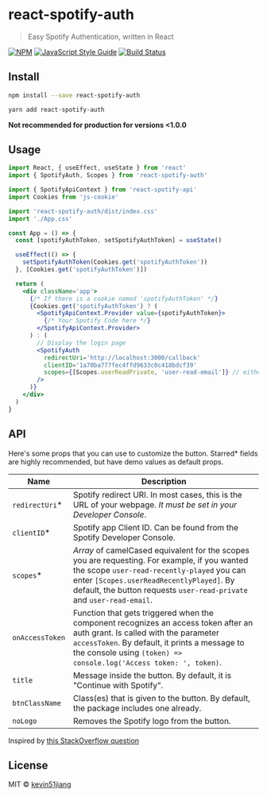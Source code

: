 # react-spotify-auth

> Easy Spotify Authentication, written in React

[![NPM](https://img.shields.io/npm/v/react-spotify-auth.svg)](https://www.npmjs.com/package/react-spotify-auth) [![JavaScript Style Guide](https://img.shields.io/badge/code_style-standard-brightgreen.svg)](https://standardjs.com) [![Build Status](https://travis-ci.org/kevin51jiang/react-spotify-auth.svg?branch=master)](https://travis-ci.org/kevin51jiang/react-spotify-auth)

## Install

```bash
npm install --save react-spotify-auth
```

```bash
yarn add react-spotify-auth
```

**Not recommended for production for versions <1.0.0**

## Usage

```jsx
import React, { useEffect, useState } from 'react'
import { SpotifyAuth, Scopes } from 'react-spotify-auth'

import { SpotifyApiContext } from 'react-spotify-api'
import Cookies from 'js-cookie'

import 'react-spotify-auth/dist/index.css'
import './App.css'

const App = () => {
  const [spotifyAuthToken, setSpotifyAuthToken] = useState()

  useEffect(() => {
    setSpotifyAuthToken(Cookies.get('spotifyAuthToken'))
  }, [Cookies.get('spotifyAuthToken')])

  return (
    <div className='app'>
      {/* If there is a cookie named 'spotifyAuthToken' */}
      {Cookies.get('spotifyAuthToken') ? (
        <SpotifyApiContext.Provider value={spotifyAuthToken}>
          {/* Your Spotify Code here */}
        </SpotifyApiContext.Provider>
      ) : (
        // Display the login page
        <SpotifyAuth
          redirectUri='http://localhost:3000/callback'
          clientID='1a70ba777fec4ffd9633c0c418bdcf39'
          scopes={[Scopes.userReadPrivate, 'user-read-email']} // either style will work
        />
      )}
    </div>
  )
}
```

## API

Here's some props that you can use to customize the button. Starred* fields are highly recommended, but have demo values as default props.

| Name            | Description                                                                                                                                                                                                                                                      |
| --------------- | ---------------------------------------------------------------------------------------------------------------------------------------------------------------------------------------------------------------------------------------------------------------- |
| `redirectUri`\* | Spotify redirect URI. In most cases, this is the URL of your webpage. _It must be set in your Developer Console_.                                                                                                                                                |
| `clientID`\*    | Spotify app Client ID. Can be found from the Spotify Developer Console.                                                                                                                                                                                          |
| `scopes`\*      | _Array_ of camelCased equivalent for the scopes you are requesting. For example, if you wanted the scope `user-read-recently-played` you can enter `[Scopes.userReadRecentlyPlayed]`. By default, the button requests `user-read-private` and `user-read-email`. |
| `onAccessToken` | Function that gets triggered when the component recognizes an access token after an auth grant. Is called with the parameter `accessToken`. By default, it prints a message to the console using `(token) => console.log('Access token: ', token)`.              |
| `title`         | Message inside the button. By default, it is "Continue with Spotify".                                                                                                                                                                                            |
| `btnClassName`  | Class(es) that is given to the button. By default, the package includes one already.                                                                                                                                                                             |
| `noLogo`        | Removes the Spotify logo from the button.                                                                                                                                                                                                                        |

Inspired by [this StackOverflow question](https://stackoverflow.com/questions/58964265/spotify-implicit-grant-flow-with-react-user-login)

## License

MIT © [kevin51jiang](https://github.com/kevin51jiang)
